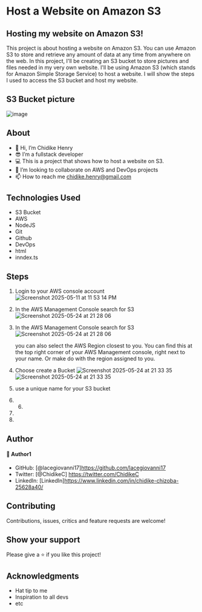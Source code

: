 # Host a Website on Amazon S3

## Hosting my website on Amazon S3!

This project is about hosting a website on Amazon S3. You can use Amazon S3 to store and retrieve any amount of data at any time from anywhere on the web. In this project, I'll be creating an S3 bucket to store pictures and files needed in my very own website.
I'll be using Amazon S3 (which stands for Amazon Simple Storage Service) to host a website. I will show the steps I used to access the S3 bucket and host my website.

## S3 Bucket picture

![image](https://github.com/user-attachments/assets/4ca183c3-b185-40c7-b66a-d3470ff8524c)

## About

- 👋 Hi, I’m Chidike Henry
- 😎 I’m a fullstack developer
- 💻 This is a project that shows how to host a website on S3.
- 💞️ I’m looking to collaborate on AWS and DevOps projects
- 📫 How to reach me chidike.henry@gmail.com

## Technologies Used

- S3 Bucket
- AWS
- NodeJS
- Git
- Github
- DevOps
- html
- inndex.ts

## Steps

1. Login to your AWS console account
   ![Screenshot 2025-05-11 at 11 53 14 PM](https://github.com/user-attachments/assets/3f9a3ca0-c4d8-40ac-9706-d5963eb5199b)

2. In the AWS Management Console search for S3
   ![Screenshot 2025-05-24 at 21 28 06](https://github.com/user-attachments/assets/c5407c9c-e9b2-4c8c-bf33-89e535bb8ef9)
3. In the AWS Management Console search for S3
   ![Screenshot 2025-05-24 at 21 28 06](https://github.com/user-attachments/assets/c5407c9c-e9b2-4c8c-bf33-89e535bb8ef9)

   you can also select the AWS Region closest to you. You can find this at the top right corner of your AWS Management console, right next to your name. Or make do with the region assigned to you.

4. Choose create a Bucket
   ![Screenshot 2025-05-24 at 21 33 35](https://github.com/user-attachments/assets/1dd944b6-3e0c-4b97-8b6a-ab9edc0d30fc)
   ![Screenshot 2025-05-24 at 21 33 35](https://github.com/user-attachments/assets/1dd944b6-3e0c-4b97-8b6a-ab9edc0d30fc)

5. use a unique name for your S3 bucket
6. 6.
7.

9.

## Author

#### 👤 Author1

- GitHub: [@lacegiovanni17]https://github.com/lacegiovanni17
- Twitter: [@ChidikeC] https://twitter.com/ChidikeC
- LinkedIn: [LinkedIn]https://www.linkedin.com/in/chidike-chizoba-25628a40/

## Contributing

Contributions, issues, critics and feature requests are welcome!

## Show your support

Please give a ⭐️ if you like this project!

## Acknowledgments

- Hat tip to me
- Inspiration to all devs
- etc
